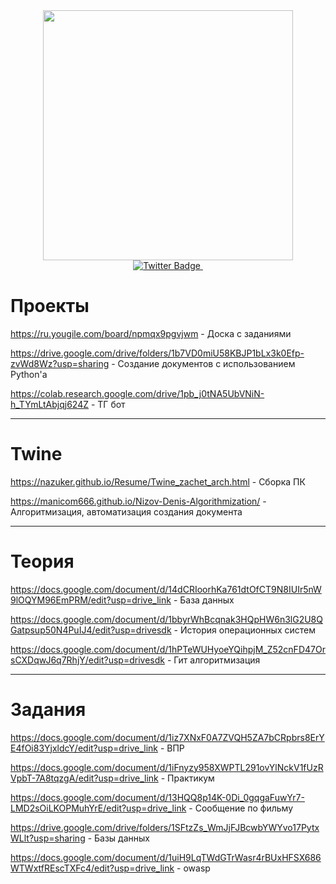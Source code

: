 <div id="header" align="center">
  <img src="https://i.giphy.com/media/v1.Y2lkPTc5MGI3NjExaTM2bHd1MDQ1Zm55eG90NGNhZWlha3dkMTJ5ZmZxdmxlejd2ZW9qeCZlcD12MV9pbnRlcm5hbF9naWZfYnlfaWQmY3Q9Zw/l3LZdeA8IiUJa/giphy.gif" width="400"/>
<div id="badges">
  <a href="https://x.com/tikerplay">
    <img src="https://img.shields.io/badge/Twitter-blue?style=for-the-badge&logo=twitter&logoColor=white" alt="Twitter Badge"/>
  </a>
  <img src="https://komarev.com/ghpvc/?username=Nazuker&style=flat-square&color=blue" alt=""/>
</div>
</div>

# Проекты
https://ru.yougile.com/board/npmqx9pgvjwm - Доска с заданиями

https://drive.google.com/drive/folders/1b7VD0miU58KBJP1bLx3k0Efp-zvWd8Wz?usp=sharing - Создание документов с использованием Python'а

https://colab.research.google.com/drive/1pb_j0tNA5UbVNiN-h_TYmLtAbjqj624Z - ТГ бот
____
# Twine
https://nazuker.github.io/Resume/Twine_zachet_arch.html - Сборка ПК

https://manicom666.github.io/Nizov-Denis-Algorithmization/ - Алгоритмизация, автоматизация создания документа
____
# Теория
https://docs.google.com/document/d/14dCRIoorhKa761dtOfCT9N8IUIr5nW9lOQYM96EmPRM/edit?usp=drive_link - База данных

https://docs.google.com/document/d/1bbyrWhBcqnak3HQpHW6n3lG2U8QGatpsup50N4PuIJ4/edit?usp=drivesdk - История операционных систем

https://docs.google.com/document/d/1hPTeWUHyoeYQihpjM_Z52cnFD47OrsCXDqwJ6q7RhjY/edit?usp=drivesdk - Гит алгоритмизация
____
# Задания
https://docs.google.com/document/d/1iz7XNxF0A7ZVQH5ZA7bCRpbrs8ErYE4fOi83YjxldcY/edit?usp=drive_link - ВПР

https://docs.google.com/document/d/1iFnyzy958XWPTL291ovYlNckV1fUzRVpbT-7A8tqzgA/edit?usp=drive_link - Практикум

https://docs.google.com/document/d/13HQQ8p14K-0Di_0gqgaFuwYr7-LMD2sOiLKOPMuhYrE/edit?usp=drive_link - Сообщение по фильму

https://drive.google.com/drive/folders/1SFtzZs_WmJjFJBcwbYWYvo17PytxWLlt?usp=sharing - Базы данных

https://docs.google.com/document/d/1uiH9LqTWdGTrWasr4rBUxHFSX686WTWxtfREscTXFc4/edit?usp=drive_link - owasp

